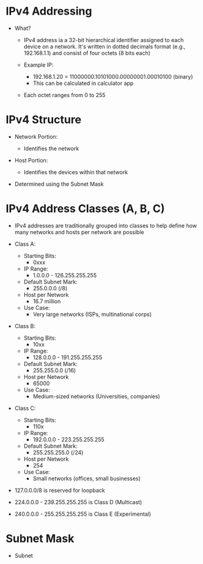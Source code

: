 # IPv4 Addressing
- What?
	- IPv4 address ia a 32-bit hierarchical identifier assigned to each device on a network. It's written in dotted decimals format (e.g., 192.168.1.1) and consist of four octets (8 bits each)
	
	- Example IP:
		- 192.168.1.20 = 11000000.10101000.00000001.00010100 (binary)
		- This can be calculated in calculator app
		
	- Each octet ranges from 0 to 255

# IPv4 Structure
- Network Portion:
	- Identifies the network
	
- Host Portion:
	- Identifies the devices within that network
	
- Determined using the Subnet Mask

# IPv4 Address Classes (A, B, C)
- IPv4 addresses are traditionally grouped into classes to help define how many networks and hosts per network are possible
- Class A:
	- Starting Bits:
		- 0xxx
	- IP Range:
		-   1.0.0.0 - 126.255.255.255
	- Default Subnet Mark:
		- 255.0.0.0 (/8)
	- Host per Network
		- 16.7 million
	- Use Case:
		- Very large networks (ISPs, multinational corps)
- Class B:
	- Starting Bits:
		- 10xx
	- IP Range:
		-   128.0.0.0 - 191.255.255.255
	- Default Subnet Mark:
		- 255.255.0.0 (/16)
	- Host per Network
		- 65000
	- Use Case:
		- Medium-sized networks (Universities, companies)
		
- Class C:
	- Starting Bits:
		- 110x
	- IP Range:
		-   192.0.0.0 - 223.255.255.255
	- Default Subnet Mark:
		- 255.255.255.0 (/24)
	- Host per Network
		- 254
	- Use Case:
		- Small networks (offices, small businesses)
		
- 127.0.0.0/8 is reserved for loopback
- 224.0.0.0 - 239.255.255.255 is Class D (Multicast)
- 240.0.0.0 - 255.255.255.255 is Class E (Experimental)

# Subnet Mask
- Subnet 
